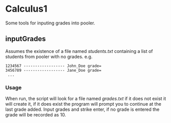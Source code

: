 # Calculus1
Some tools for inputing grades into pooler.

## inputGrades

Assumes the existence of a file named *students.txt* containing a list of students from pooler with no grades.
e.g.
```
1234567 ------------------ John_Doe grade=
3456789 ------------------ Jane_Doe grade=
 ...
```

### Usage

When run, the script will look for a file named *grades.txt* if it does not exist it will create it, if it does exist the program will prompt you to continue at the last grade added. Input grades and strike enter, if no grade is entered the grade will be recorded as 10.
